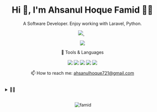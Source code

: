 <h1 align="center">Hi 👋, I'm Ahsanul Hoque Famid 👨‍💻</h1>

<p align="center">
  A Software Developer. Enjoy working with Laravel, Python.
</p>

<p align='center'>

  <a href="https://www.linkedin.com/in/ahsanul-hoque-famid-806853198/">
    <img src="https://img.shields.io/badge/LinkedIn-0077B5?style=for-the-badge&logo=linkedin&logoColor=white" />
  </a>&nbsp;&nbsp;

</p>

<p align='center'>
  <a href="#"><img src="https://github-readme-stats.vercel.app/api?username=Famid&show_icons=true&locale=en&theme=react" ></a>
</p>

<p align='center'>
  🧰 Tools & Languages<br/><br/>
  <img src="https://img.shields.io/badge/PHP-323330?style=for-the-badge&logo=php&logoColor=#8892BF" />
  <img src="https://img.shields.io/badge/Laravel-fff?style=for-the-badge&logo=laravel&logoColor=red" />
  <img src="https://img.shields.io/badge/Python-fff?style=for-the-badge&logo=python&logoColor=" />
  <img src="https://img.shields.io/badge/MySql-316192?style=for-the-badge&logo=mysql&logoColor=white" />
  <img src="https://img.shields.io/badge/PostgreSQL-316192?style=for-the-badge&logo=postgresql&logoColor=white" />
</p>

<p align='center'>
  📫 How to reach me: <a href='mailto:ahsanulhoque721@gmail.com'>ahsanulhoque721@gmail.com</a>
</p>

<br />
<details>
  <summary >👨‍💻</summary>
  
#### What's Going on recently....
  
[//]: # (- 🔭 I’m currently working on otterate)
- 🌱 I’m currently learning & applying Flask
- 👯 I’m looking to collaborate on opensource projects
- 💬 Ask me about Python Laravel
- 🥅 2022 Goals: Contribute more to Open Source projects
- ⚡ Fun fact: Motivation is what gets you started but habit is what keeps you going
</details>
<br />

<!--
<h5 align="center">Languages and Tools:</h5>
<p align="left">
  <a
    href="https://developer.mozilla.org/en-US/docs/Web/JavaScript"
    target="_blank"
  >
    <img
      src="https://raw.githubusercontent.com/devicons/devicon/master/icons/javascript/javascript-original.svg"
      alt="javascript"
      width="30"
      height="30"
    />
  </a>
  <a href="https://www.typescriptlang.org/" target="_blank">
    <img
      src="https://raw.githubusercontent.com/devicons/devicon/master/icons/typescript/typescript-original.svg"
      alt="typescript"
      width="30"
      height="30"
    />
  </a>
  <a href="https://reactjs.org/" target="_blank">
    <img
      src="https://raw.githubusercontent.com/devicons/devicon/master/icons/react/react-original-wordmark.svg"
      alt="react"
      width="30"
      height="30"
    />
  </a>
  <a href="https://nextjs.org/" target="_blank">
    <img
      src="https://cdn.worldvectorlogo.com/logos/nextjs-3.svg"
      alt="nextjs"
      width="30"
      height="30"
    />
  </a>
  <a href="https://nodejs.org" target="_blank">
    <img
      src="https://raw.githubusercontent.com/devicons/devicon/master/icons/nodejs/nodejs-original-wordmark.svg"
      alt="nodejs"
      width="30"
      height="30"
    />
  </a>
  <a href="https://expressjs.com" target="_blank">
    <img
      src="https://raw.githubusercontent.com/devicons/devicon/master/icons/express/express-original-wordmark.svg"
      alt="express"
      width="30"
      height="30"
    />
  </a>
  <a href="https://graphql.org" target="_blank">
    <img
      src="https://www.vectorlogo.zone/logos/graphql/graphql-icon.svg"
      alt="graphql"
      width="30"
      height="30"
    />
  </a>
  <a href="https://www.postgresql.org" target="_blank">
    <img
      src="https://raw.githubusercontent.com/devicons/devicon/master/icons/postgresql/postgresql-original-wordmark.svg"
      alt="postgresql"
      width="30"
      height="30"
    />
  </a>
  <a href="https://sass-lang.com" target="_blank">
    <img
      src="https://raw.githubusercontent.com/devicons/devicon/master/icons/sass/sass-original.svg"
      alt="sass"
      width="30"
      height="30"
    />
  </a>
  <a href="https://tailwindcss.com/" target="_blank">
    <img
      src="https://www.vectorlogo.zone/logos/tailwindcss/tailwindcss-icon.svg"
      alt="tailwind"
      width="30"
      height="30"
    />
  </a>
  <a href="https://www.w3.org/html/" target="_blank">
    <img
      src="https://raw.githubusercontent.com/devicons/devicon/master/icons/html5/html5-original-wordmark.svg"
      alt="html5"
      width="30"
      height="30"
    />
  </a>
  <a href="https://redux.js.org" target="_blank">
    <img
      src="https://raw.githubusercontent.com/devicons/devicon/master/icons/redux/redux-original.svg"
      alt="redux"
      width="30"
      height="30"
    />
  </a>
  <a href="https://www.w3schools.com/css/" target="_blank">
    <img
      src="https://raw.githubusercontent.com/devicons/devicon/master/icons/css3/css3-original-wordmark.svg"
      alt="css3"
      width="30"
      height="30"
    />
  </a>
  <a href="https://www.gatsbyjs.com/" target="_blank">
    <img
      src="https://www.vectorlogo.zone/logos/gatsbyjs/gatsbyjs-icon.svg"
      alt="gatsby"
      width="30"
      height="30"
    />
  </a>
</p>
-->

[//]: # ( <p><img align="left" src="https://github-readme-stats.vercel.app/api/top-langs?username=Famid&show_icons=true&locale=en&layout=compact" alt="famid" /></p>)

<p align="center">&nbsp;<img align="center" src="https://github-readme-stats.vercel.app/api/top-langs/?username=Famid&show_icons=true&locale=en&theme=react" alt="famid" /></p>
